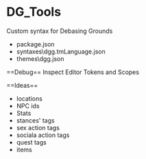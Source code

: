 # DG_Tools
Custom syntax for Debasing Grounds
- package.json
- syntaxes\dgg.tmLanguage.json
- themes\dgg.json

==Debug==
Inspect Editor Tokens and Scopes

==Ideas==
- locations
- NPC ids
- Stats
- stances' tags
- sex action tags
- sociala action tags
- quest tags
- items
